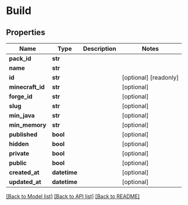 # Build


## Properties
Name | Type | Description | Notes
------------ | ------------- | ------------- | -------------
**pack_id** | **str** |  | 
**name** | **str** |  | 
**id** | **str** |  | [optional] [readonly] 
**minecraft_id** | **str** |  | [optional] 
**forge_id** | **str** |  | [optional] 
**slug** | **str** |  | [optional] 
**min_java** | **str** |  | [optional] 
**min_memory** | **str** |  | [optional] 
**published** | **bool** |  | [optional] 
**hidden** | **bool** |  | [optional] 
**private** | **bool** |  | [optional] 
**public** | **bool** |  | [optional] 
**created_at** | **datetime** |  | [optional] 
**updated_at** | **datetime** |  | [optional] 

[[Back to Model list]](../README.md#documentation-for-models) [[Back to API list]](../README.md#documentation-for-api-endpoints) [[Back to README]](../README.md)


